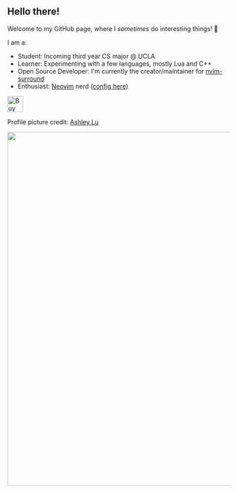 ## Hello there!

Welcome to my GitHub page, where I *sometimes* do interesting things! :wave:

I am a:

* Student: Incoming third year CS major @ UCLA
* Learner: Experimenting with a few languages, mostly Lua and C++
* Open Source Developer: I'm currently the creator/maintainer for
  [nvim-surround](https://github.com/kylechui/nvim-surround)
* Enthusiast: [Neovim](https://github.com/neovim/neovim) nerd ([config
  here](https://github.com/kylechui/config.nvim))

<a href='https://ko-fi.com/G2G5DTLG5' target='_blank'><img height='36' style='border:0px;height:36px;' src='https://cdn.ko-fi.com/cdn/kofi3.png?v=3' border='0' alt='Buy Me a Coffee at ko-fi.com' /></a>

Profile picture credit: [Ashley Lu](https://github.com/ashley-lu)

<p align="center">
  <img
  src="https://github-readme-stats.vercel.app/api?username=kylechui&show_icons=true&count_private=true&theme=tokyonight&hide_border=true" width="800">
</p>
